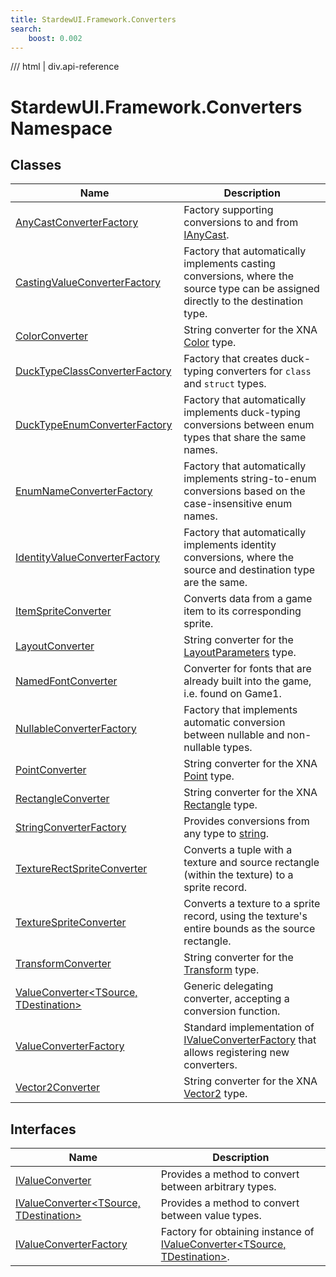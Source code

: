```yaml
---
title: StardewUI.Framework.Converters
search:
    boost: 0.002
---
```


<link rel="stylesheet" href="/StardewUI/stylesheets/reference.css" />

/// html | div.api-reference

# StardewUI.Framework.Converters Namespace

## Classes

| Name | Description |
| --- | --- |
| [AnyCastConverterFactory](anycastconverterfactory.md) | Factory supporting conversions to and from [IAnyCast](../ianycast.md). |
| [CastingValueConverterFactory](castingvalueconverterfactory.md) | Factory that automatically implements casting conversions, where the source type can be assigned directly to the destination type. |
| [ColorConverter](colorconverter.md) | String converter for the XNA [Color](https://docs.monogame.net/api/Microsoft.Xna.Framework.Color.html) type. |
| [DuckTypeClassConverterFactory](ducktypeclassconverterfactory.md) | Factory that creates duck-typing converters for `class` and `struct` types. |
| [DuckTypeEnumConverterFactory](ducktypeenumconverterfactory.md) | Factory that automatically implements duck-typing conversions between enum types that share the same names. |
| [EnumNameConverterFactory](enumnameconverterfactory.md) | Factory that automatically implements string-to-enum conversions based on the case-insensitive enum names. |
| [IdentityValueConverterFactory](identityvalueconverterfactory.md) | Factory that automatically implements identity conversions, where the source and destination type are the same. |
| [ItemSpriteConverter](itemspriteconverter.md) | Converts data from a game item to its corresponding sprite. |
| [LayoutConverter](layoutconverter.md) | String converter for the [LayoutParameters](../../layout/layoutparameters.md) type. |
| [NamedFontConverter](namedfontconverter.md) | Converter for fonts that are already built into the game, i.e. found on Game1. |
| [NullableConverterFactory](nullableconverterfactory.md) | Factory that implements automatic conversion between nullable and non-nullable types. |
| [PointConverter](pointconverter.md) | String converter for the XNA [Point](https://docs.monogame.net/api/Microsoft.Xna.Framework.Point.html) type. |
| [RectangleConverter](rectangleconverter.md) | String converter for the XNA [Rectangle](https://docs.monogame.net/api/Microsoft.Xna.Framework.Rectangle.html) type. |
| [StringConverterFactory](stringconverterfactory.md) | Provides conversions from any type to [string](https://learn.microsoft.com/en-us/dotnet/api/system.string). |
| [TextureRectSpriteConverter](texturerectspriteconverter.md) | Converts a tuple with a texture and source rectangle (within the texture) to a sprite record. |
| [TextureSpriteConverter](texturespriteconverter.md) | Converts a texture to a sprite record, using the texture's entire bounds as the source rectangle. |
| [TransformConverter](transformconverter.md) | String converter for the [Transform](../../graphics/transform.md) type. |
| [ValueConverter&lt;TSource, TDestination&gt;](valueconverter-2.md) | Generic delegating converter, accepting a conversion function. |
| [ValueConverterFactory](valueconverterfactory.md) | Standard implementation of [IValueConverterFactory](ivalueconverterfactory.md) that allows registering new converters. |
| [Vector2Converter](vector2converter.md) | String converter for the XNA [Vector2](https://docs.monogame.net/api/Microsoft.Xna.Framework.Vector2.html) type. |

## Interfaces

| Name | Description |
| --- | --- |
| [IValueConverter](ivalueconverter.md) | Provides a method to convert between arbitrary types. |
| [IValueConverter&lt;TSource, TDestination&gt;](ivalueconverter-2.md) | Provides a method to convert between value types. |
| [IValueConverterFactory](ivalueconverterfactory.md) | Factory for obtaining instance of [IValueConverter&lt;TSource, TDestination&gt;](ivalueconverter-2.md). |

